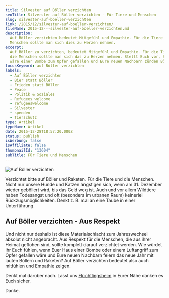 ```yaml
---
title: Silvester auf Böller verzichten
seoTitle: Silverster auf Böller verzichten - Für Tiere und Menschen
slug: silvester-auf-boeller-verzichten
link: /2015/12/silvester-auf-boeller-verzichten/
fileName: 2015-12---silvester-auf-boeller-verzichten.md
description:
  Auf Böller verzichten bedeutet Mitgefühl und Empathie. Für die Tiere und die
  Menschen sollte man sich dies zu Herzen nehmen.
excerpt:
  Auf Böller zu verzichten, bedeutet Mitgefühl und Empathie. Für die Tiere und
  die Menschen sollte man sich das zu Herzen nehmen. Stellt Euch vor, Euer Haus
  wäre einer Bombe zum Opfer gefallen und Eure neuen Nachbarn zünden Böller an.
focusKeyword: auf Böller verzichten
labels:
  - Auf Böller verzichten
  - Bier statt Böller
  - Frieden statt Böller
  - Peace
  - Politik & Soziales
  - Refugees welcome
  - refugeeswelcome
  - Silvester
  - spenden
  - Tierschutz
type: Artikel
typeName: Artikel
date: 2015-12-28T18:57:20.000Z
status: publish
isWerbung: false
isAffiliate: false
thumbnailId: "13604"
subTitle: Für Tiere und Menschen
---
```


![Auf Böller verzichten](http://cardamonchai.com/wp-content/uploads/2015/12/Rose2-1-von-1-640x427.jpg)

Verzichtet bitte auf Böller und Raketen. Für die Tiere und die Menschen. Nicht
nur unsere Hunde und Katzen ängstigen sich, wenn am 31. Dezember wieder
geböllert wird, bis das Geld weg ist. Auch und vor allem Wildtiere haben
Todesangst und oft (besonders im urbanen Raum) keinerlei Rückzugsmöglichkeiten.
Denkt z. B. mal an eine Taube in einer Unterführung.

## Auf Böller verzichten - Aus Respekt

Und nicht nur deshalb ist diese Materialschlacht zum Jahreswechsel absolut nicht
angebracht. Aus Respekt für die Menschen, die aus ihrer Heimat geflohen sind,
sollte komplett darauf verzichtet werden. Wie würdet Ihr Euch fühlen, wenn Euer
Haus einer Bombe oder einem Luftangriff zum Opfer gefallen wäre und Eure neuen
Nachbarn feiern das neue Jahr mit lauten Böllern und Raketen? Auf Böller
verzichten bedeutet also auch mitfühlen und Empathie zeigen.

Denkt mal darüber nach. Lasst uns [Flüchtlingsheim](/2015/12/jahresrueckblick/)
in Eurer Nähe danken es Euch sicher.

Danke.

<span style="border-radius: 2px; text-indent: 20px; width: auto; padding: 0px 4px 0px 0px; text-align: center; font: bold 11px/20px 'Helvetica Neue',Helvetica,sans-serif; color: #ffffff; background: #bd081c no-repeat scroll 3px 50% / 14px 14px; position: absolute; opacity: 1; z-index: 8675309; display: none; cursor: pointer;">Merken</span>

